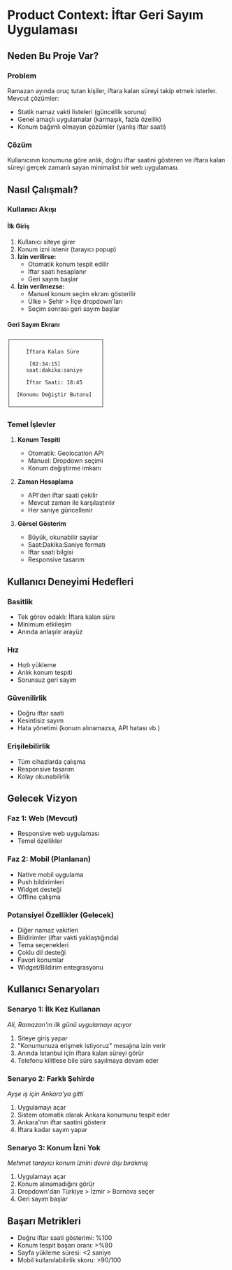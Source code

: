 # Product Context: İftar Geri Sayım Uygulaması

## Neden Bu Proje Var?

### Problem
Ramazan ayında oruç tutan kişiler, iftara kalan süreyi takip etmek isterler. Mevcut çözümler:
- Statik namaz vakti listeleri (güncellik sorunu)
- Genel amaçlı uygulamalar (karmaşık, fazla özellik)
- Konum bağımlı olmayan çözümler (yanlış iftar saati)

### Çözüm
Kullanıcının konumuna göre anlık, doğru iftar saatini gösteren ve iftara kalan süreyi gerçek zamanlı sayan minimalist bir web uygulaması.

## Nasıl Çalışmalı?

### Kullanıcı Akışı

#### İlk Giriş
1. Kullanıcı siteye girer
2. Konum izni istenir (tarayıcı popup)
3. **İzin verilirse:**
   - Otomatik konum tespit edilir
   - İftar saati hesaplanır
   - Geri sayım başlar
4. **İzin verilmezse:**
   - Manuel konum seçim ekranı gösterilir
   - Ülke > Şehir > İlçe dropdown'ları
   - Seçim sonrası geri sayım başlar

#### Geri Sayım Ekranı
```
┌─────────────────────────────┐
│                             │
│     İftara Kalan Süre       │
│                             │
│      [02:34:15]             │
│     saat:dakika:saniye      │
│                             │
│     İftar Saati: 18:45      │
│                             │
│  [Konumu Değiştir Butonu]   │
│                             │
└─────────────────────────────┘
```

### Temel İşlevler

1. **Konum Tespiti**
   - Otomatik: Geolocation API
   - Manuel: Dropdown seçimi
   - Konum değiştirme imkanı

2. **Zaman Hesaplama**
   - API'den iftar saati çekilir
   - Mevcut zaman ile karşılaştırılır
   - Her saniye güncellenir

3. **Görsel Gösterim**
   - Büyük, okunabilir sayılar
   - Saat:Dakika:Saniye formatı
   - İftar saati bilgisi
   - Responsive tasarım

## Kullanıcı Deneyimi Hedefleri

### Basitlik
- Tek görev odaklı: İftara kalan süre
- Minimum etkileşim
- Anında anlaşılır arayüz

### Hız
- Hızlı yükleme
- Anlık konum tespiti
- Sorunsuz geri sayım

### Güvenilirlik
- Doğru iftar saati
- Kesintisiz sayım
- Hata yönetimi (konum alınamazsa, API hatası vb.)

### Erişilebilirlik
- Tüm cihazlarda çalışma
- Responsive tasarım
- Kolay okunabilirlik

## Gelecek Vizyon

### Faz 1: Web (Mevcut)
- Responsive web uygulaması
- Temel özellikler

### Faz 2: Mobil (Planlanan)
- Native mobil uygulama
- Push bildirimleri
- Widget desteği
- Offline çalışma

### Potansiyel Özellikler (Gelecek)
- Diğer namaz vakitleri
- Bildirimler (iftar vakti yaklaştığında)
- Tema seçenekleri
- Çoklu dil desteği
- Favori konumlar
- Widget/Bildirim entegrasyonu

## Kullanıcı Senaryoları

### Senaryo 1: İlk Kez Kullanan
*Ali, Ramazan'ın ilk günü uygulamayı açıyor*
1. Siteye giriş yapar
2. "Konumunuza erişmek istiyoruz" mesajına izin verir
3. Anında İstanbul için iftara kalan süreyi görür
4. Telefonu kilitlese bile süre sayılmaya devam eder

### Senaryo 2: Farklı Şehirde
*Ayşe iş için Ankara'ya gitti*
1. Uygulamayı açar
2. Sistem otomatik olarak Ankara konumunu tespit eder
3. Ankara'nın iftar saatini gösterir
4. İftara kadar sayım yapar

### Senaryo 3: Konum İzni Yok
*Mehmet tarayıcı konum iznini devre dışı bırakmış*
1. Uygulamayı açar
2. Konum alınamadığını görür
3. Dropdown'dan Türkiye > İzmir > Bornova seçer
4. Geri sayım başlar

## Başarı Metrikleri
- Doğru iftar saati gösterimi: %100
- Konum tespit başarı oranı: >%80
- Sayfa yükleme süresi: <2 saniye
- Mobil kullanılabilirlik skoru: >90/100